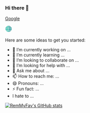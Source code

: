 ### Hi there 👋

[Google](https://google.com)

[<img src="./website.png" width=22px/>](https://google.com)

Here are some ideas to get you started:

- 🔭 I’m currently working on ...
- 🌱 I’m currently learning ...
- 👯 I’m looking to collaborate on ...
- 🤔 I’m looking for help with ...
- 💬 Ask me about ...
- 📫 How to reach me: ...
- 😄 Pronouns: ...
- ⚡ Fun fact: ...
- I hate to ...

[![RemMyFav's GitHub stats](https://github-readme-stats.vercel.app/api?username=RemMyFav&theme=dracula&title_color=ff8d00&hide_border=true)](https://github.com/RemMyFav)
